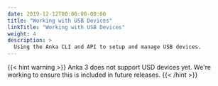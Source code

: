 ```yaml
---
date: 2019-12-12T00:00:00-00:00
title: "Working with USB Devices"
linkTitle: "Working with USB Devices"
weight: 4
description: >
  Using the Anka CLI and API to setup and manage USB devices.
---
```


{{< hint warning >}}
Anka 3 does not support USD devices yet. We're working to ensure this is included in future releases.
{{< /hint >}}
